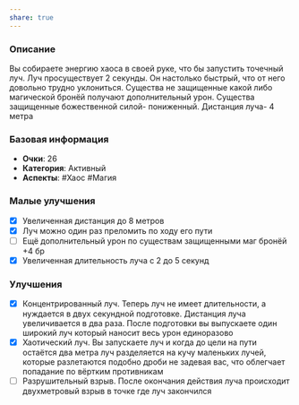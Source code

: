 ```yaml
---
share: true
---
```

### Описание
Вы собираете энергию хаоса в своей руке, что бы запустить точечный луч. Луч просуществует 2 секунды. Он настолько быстрый, что от него довольно трудно уклониться. Существа не защищенные какой либо магической бронёй получают дополнительный урон. Существа защищенные божественной силой- пониженный. Дистанция луча- 4 метра
### Базовая информация
- **Очки**: 26
- **Категория**: Активный
- **Аспекты**: #Хаос #Магия
### Малые улучшения
- [x] Увеличенная дистанция до 8 метров
- [x] Луч можно один раз преломить по ходу его пути
- [ ] Ещё дополнительный урон по существам защищенными маг бронёй +4 бр
- [x] Увеличенная длительность луча с 2 до 5 секунд
### Улучшения
- [x] Концентрированный луч. Теперь луч не имеет длительности, а нуждается в двух секундной подготовке. Дистанция луча увеличивается в два раза. После подготовки вы выпускаете один широкий луч который наносит весь урон единоразово
- [x] Хаотический луч. Вы запускаете луч и когда до цели на пути остаётся два метра луч разделяется на кучу маленьких лучей, которые разлетаются подобно дроби не задевая вас, что облегчает попадание по вёртким противникам
- [ ] Разрушительный взрыв. После окончания действия луча происходит двухметровый взрыв в точке где луч закончился